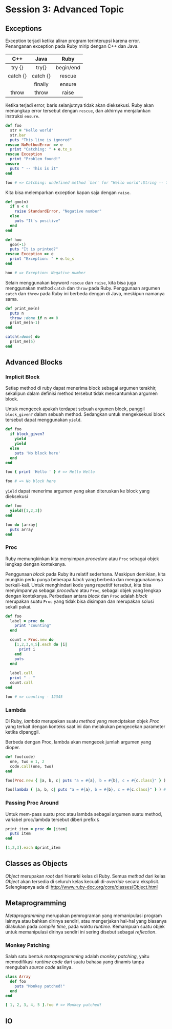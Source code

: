 # Session 3: Advanced Topic

## Exceptions

Exception terjadi ketika aliran program terinterupsi karena error. Penanganan exception pada Ruby mirip dengan C++ dan Java.

|     C++    |     Java    |     Ruby     |
|:----------:|:-----------:|:------------:|
| try {}     | try{}       | begin/end    |
| catch {}   | catch {}    | rescue       |
|            | finally     | ensure       |
| throw      | throw       | raise        |


Ketika terjadi error, baris selanjutnya tidak akan dieksekusi. Ruby akan menangkap error tersebut dengan `rescue`, dan akhirnya menjalankan instruksi `ensure`.

```ruby
def foo
  str = "Hello world"
  str.bar
  puts "This line is ignored"
rescue NoMethodError => e
  print "Catching: " + e.to_s
rescue Exception
  print "Problem found!"
ensure
  puts " -- This is it"
end

foo # => Catching: undefined method `bar' for "Hello world":String -- This is it
```

Kita bisa melemparkan exception kapan saja dengan `raise`.

```ruby
def goo(n)
  if n < 0
    raise StandardError, "Negative number"
  else
    puts "It's positive"
  end
end

def hoo
  goo(-1)
  puts "It is printed?"
rescue Exception => e
  print "Exception: " + e.to_s
end

hoo # => Exception: Negative number
```

Selain menggunakan keyword `rescue` dan `raise`, kita bisa juga menggunakan method `catch` dan `throw` pada Ruby. Penggunaan argumen `catch` dan `throw` pada Ruby ini berbeda dengan di Java, meskipun namanya sama. 

```ruby
def print_me(n)
  puts n
  throw :done if n <= 0
  print_me(n-1)
end

catch(:done) do
  print_me(5)
end
```

## Advanced Blocks

### Implicit Block

Setiap method di ruby dapat menerima block sebagai argumen terakhir, sekalipun dalam definisi method tersebut
tidak mencantumkan argumen block.

Untuk mengecek apakah terdapat sebuah argumen block, panggil `block_given?` dalam sebuah method.
Sedangkan untuk mengeksekusi block tersebut dapat menggunakan `yield`.

```ruby
def foo
  if block_given?
    yield
    yield
  else
    puts 'No block here'
  end
end

foo { print 'Hello ' } # => Hello Hello

foo # => No block here
```

`yield` dapat menerima argumen yang akan diteruskan ke block yang dieksekusi

```ruby
def foo
  yield([1,2,3])
end

foo do |array|
  puts array
end
```

### Proc

Ruby memungkinkan kita menyimpan *procedure* atau `Proc` sebagai objek lengkap dengan konteksnya.

Penggunaan *block* pada Ruby itu relatif sederhana. Meskipun demikian, kita mungkin perlu punya beberapa *block* yang berbeda dan menggunakannya berkali-kali. Untuk menghindari kode yang repetitif tersebut, kita bisa menyimpannya sebagai *procedure* atau `Proc`, sebagai objek yang lengkap dengan konteksnya. Perbedaan antara *block* dan `Proc` adalah *block* merupakan suatu `Proc` yang tidak bisa disimpan dan merupakan solusi sekali pakai. 

```ruby
def foo
  label = proc do
    print "counting"
  end

  count = Proc.new do
    [1,2,3,4,5].each do |i| 
      print i 
    end
    puts
  end
  
  label.call
  print " - " 
  count.call
end

foo # => counting - 12345
```


### Lambda

Di Ruby, *lambda* merupakan suatu *method* yang menciptakan objek *Proc* yang terkait dengan konteks saat ini dan melakukan pengecekan parameter ketika dipanggil.

Berbeda dengan Proc, lambda akan mengecek jumlah argumen yang dioper. 

```ruby
def foo(code)
  one, two = 1, 2
  code.call(one, two)
end

foo(Proc.new { |a, b, c| puts "a = #{a}, b = #{b}, c = #{c.class}" } ) # => a = 1, b = 2, c = NilClass

foo(lambda { |a, b, c| puts "a = #{a}, b = #{b}, c = #{c.class}" } ) # => ArgumentError: wrong number of arguments (2 for 3)
```
### Passing Proc Around

Untuk mem-pass suatu proc atau lambda sebagai argumen suatu method, variabel proc/lambda tersebut diberi prefix `&`

```ruby
print_item = proc do |item|
  puts item
end

[1,2,3].each &print_item
```


## Classes as Objects

*Object* merupakan *root* dari hierarki kelas di Ruby. Semua *method* dari kelas *Object* akan tersedia di seluruh kelas kecuali di-*override* secara eksplisit. Selengkapnya ada di http://www.ruby-doc.org/core/classes/Object.html


## Metaprogramming

*Metaprogramming* merupakan pemrograman yang memanipulasi program lainnya atau bahkan dirinya sendiri, atau mengerjakan hal-hal yang biasanya dilakukan pada *compile time*, pada waktu *runtime*. Kemampuan suatu objek untuk memanipulasi dirinya sendiri ini sering disebut sebagai *reflection*.

### Monkey Patching

Salah satu bentuk *metaprogramming* adalah *monkey patching*, yaitu memodifikasi *runtime code* dari suatu bahasa yang dinamis tanpa mengubah *source code* aslinya. 

```ruby
class Array
  def foo
    puts "Monkey patched!"
  end
end

[ 1, 2, 3, 4, 5 ].foo # => Monkey patched!
```


## IO

